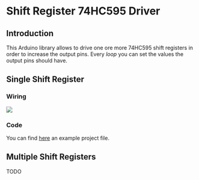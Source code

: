 <html>
<h1>Shift Register 74HC595 Driver</h1>
  <h2>Introduction</h2>
  <p>This Arduino library allows to drive one ore more 74HC595 shift registers in order to increase the output pins. Every <em>loop</em> you can set the values the output pins should have.</p>
  
  <h2>Single Shift Register</h2>
  <h3>Wiring</h3>
  <p><img src="https://github.com/giuzan/arduino-shift-register/blob/master/doc/files/circuit_single_shift_register.svg"></p>
  <h3>Code</h3>
  <p>You can find <a href="https://github.com/giuzan/arduino-shift-register/blob/master/doc/example_sketches/single_shift_register_example.ino">here</a> an example project file.</p>
  
  <h2>Multiple Shift Registers</h2>
  <p>TODO</p>
</html>
